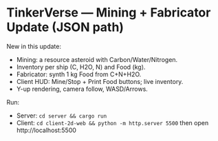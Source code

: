 # TinkerVerse — Mining + Fabricator Update (JSON path)

New in this update:
- Mining: a resource asteroid with Carbon/Water/Nitrogen.
- Inventory per ship (C, H2O, N) and Food (kg).
- Fabricator: synth 1 kg Food from C+N+H2O.
- Client HUD: Mine/Stop + Print Food buttons; live inventory.
- Y-up rendering, camera follow, WASD/Arrows.

Run:
- Server: `cd server && cargo run`
- Client: `cd client-2d-web && python -m http.server 5500` then open http://localhost:5500
